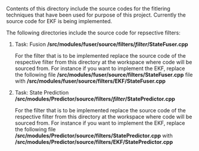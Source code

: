 Contents of this directory include the source codes for the fitlering techniques that have been used for purpose of this project. Currently the source code for EKF is being implemented. 

The following directories include the source code for repsective filters:

1. Task: Fusion
    **/src/modules/fuser/source/filters/_filter_/StateFuser.cpp**
    
    For the filter that is to be implemented replace the source code of the respective filter from this directory at the workspace where code will be sourced from. 
    For instance if you want to implement the EKF, replace the following file 
     **/src/modules/fuser/source/filters/StateFuser.cpp** file with **/src/modules/fuser/source/filters/EKF/StateFuser.cpp**

2. Task: State Prediction
    **/src/modules/Predictor/source/filters/_filter_/StatePredictor.cpp**
    
    For the filter that is to be implemented replace the source code of the respective filter from this directory at the workspace where code will be sourced from. 
    For instance if you want to implement the EKF, replace the following file 
     **/src/modules/Predictor/source/filters/StatePredictor.cpp** with **/src/modules/Predictor/source/filters/EKF/StatePredictor.cpp**
